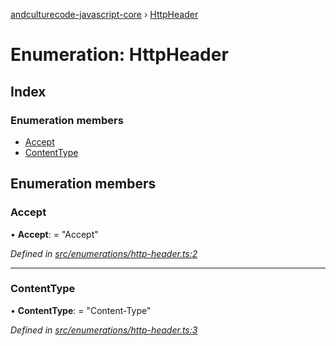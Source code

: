 [andculturecode-javascript-core](../README.md) › [HttpHeader](httpheader.md)

# Enumeration: HttpHeader

## Index

### Enumeration members

* [Accept](httpheader.md#accept)
* [ContentType](httpheader.md#contenttype)

## Enumeration members

###  Accept

• **Accept**: = "Accept"

*Defined in [src/enumerations/http-header.ts:2](https://github.com/AndcultureCode/AndcultureCode.JavaScript.Core/blob/5903fc4/src/enumerations/http-header.ts#L2)*

___

###  ContentType

• **ContentType**: = "Content-Type"

*Defined in [src/enumerations/http-header.ts:3](https://github.com/AndcultureCode/AndcultureCode.JavaScript.Core/blob/5903fc4/src/enumerations/http-header.ts#L3)*
